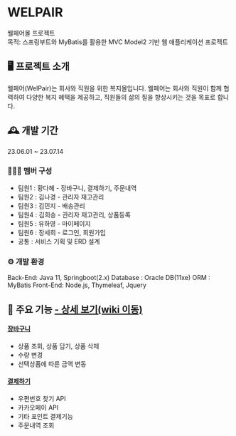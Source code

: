 # WELPAIR
웰페어몰 프로젝트
<br>
목적: 스프링부트와 MyBatis를 활용한 MVC Model2 기반  웹 애플리케이션 프로젝트

## 🖥️ 프로젝트 소개
웰페어(WelPair)는 회사와 직원을 위한 복지몰입니다. 웰페어는 회사와 직원이 함께 협력하여 다양한 복지 혜택을 제공하고, 직원들의 삶의 질을 향상시키는 것을 목표로 합니다.
<br>

## 🕰️ 개발 기간
23.06.01 ~ 23.07.14
<br>

### 🧑‍🤝‍🧑 멤버 구성 
- 팀원1 : 황다혜 - 장바구니, 결제하기, 주문내역 
- 팀원2 : 김나경 - 관리자 재고관리
- 팀원3 : 김민지 - 배송관리 
- 팀원4 : 김희승 - 관리자 재고관리, 상품등록
- 팀원5 : 유하영 - 마이페이지
- 팀원6 : 장세희 - 로그인, 회원가입
- 공통  : 서비스 기획 및 ERD 설계

### ⚙️ 개발 환경
Back-End: Java 11, Springboot(2.x)
Database : Oracle DB(11xe)
ORM : MyBatis
Front-End: Node.js, Thymeleaf, Jquery 

## 📌 주요 기능 <a href="https://github.com/HDhye/WELPAIR2/wiki/%EC%9B%B0%ED%8E%98%EC%96%B4%EB%AA%B0"> - 상세 보기(wiki 이동)
#### [장바구니](https://github.com/HDhye/WELPAIR2/tree/main/welpair/src/main/java/com/hielectro/welpair/order)
- 상품 조회, 상품 담기, 상품 삭제
- 수량 변경
- 선택상품에 따른 금액 변동
  
#### [결제하기](https://github.com/HDhye/WELPAIR2/tree/main/welpair/src/main/java/com/hielectro/welpair/payment)
- 우편번호 찾기 API
- 카카오페이 API
- 기타 포인트 결제기능  
- 주문내역 조회 


